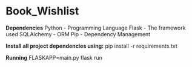 # Book_Wishlist

**Dependencies**
Python - Programming Language
Flask - The framework used
SQLAlchemy - ORM
Pip - Dependency Management

**Install all project dependencies using:**
pip install -r requirements.txt

**Running**
FLASKAPP=main.py flask run
